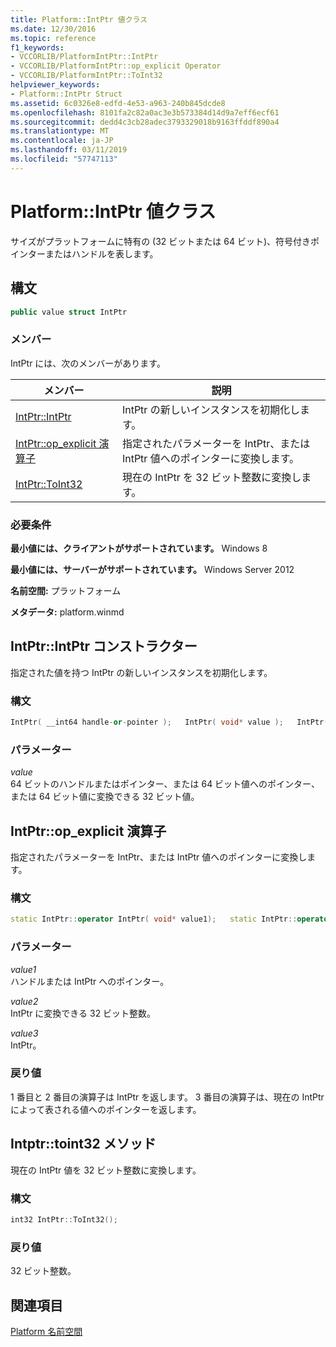 ```yaml
---
title: Platform::IntPtr 値クラス
ms.date: 12/30/2016
ms.topic: reference
f1_keywords:
- VCCORLIB/PlatformIntPtr::IntPtr
- VCCORLIB/PlatformIntPtr::op_explicit Operator
- VCCORLIB/PlatformIntPtr::ToInt32
helpviewer_keywords:
- Platform::IntPtr Struct
ms.assetid: 6c0326e8-edfd-4e53-a963-240b845dcde8
ms.openlocfilehash: 8101fa2c82a0ac3e3b573384d14d9a7eff6ecf61
ms.sourcegitcommit: dedd4c3cb28adec3793329018b9163ffddf890a4
ms.translationtype: MT
ms.contentlocale: ja-JP
ms.lasthandoff: 03/11/2019
ms.locfileid: "57747113"
---
```

# <a name="platformintptr-value-class"></a>Platform::IntPtr 値クラス

サイズがプラットフォームに特有の (32 ビットまたは 64 ビット)、符号付きポインターまたはハンドルを表します。

## <a name="syntax"></a>構文

```cpp
public value struct IntPtr
```

### <a name="members"></a>メンバー

IntPtr には、次のメンバーがあります。

|メンバー|説明|
|------------|-----------------|
|[IntPtr::IntPtr](#ctor)|IntPtr の新しいインスタンスを初期化します。|
|[IntPtr::op_explicit 演算子](#op-explicit)|指定されたパラメーターを IntPtr、または IntPtr 値へのポインターに変換します。|
|[IntPtr::ToInt32](#toint32)|現在の IntPtr を 32 ビット整数に変換します。|

### <a name="requirements"></a>必要条件

**最小値には、クライアントがサポートされています。** Windows 8

**最小値には、サーバーがサポートされています。** Windows Server 2012

**名前空間:** プラットフォーム

**メタデータ:** platform.winmd

## <a name="ctor"> </a> IntPtr::IntPtr コンストラクター

指定された値を持つ IntPtr の新しいインスタンスを初期化します。

### <a name="syntax"></a>構文

```cpp
IntPtr( __int64 handle-or-pointer );   IntPtr( void* value );   IntPtr( int 32-bit_value );
```

### <a name="parameters"></a>パラメーター

*value*<br/>
64 ビットのハンドルまたはポインター、または 64 ビット値へのポインター、または 64 ビット値に変換できる 32 ビット値。

## <a name="op-explicit"> </a> IntPtr::op_explicit 演算子

指定されたパラメーターを IntPtr、または IntPtr 値へのポインターに変換します。

### <a name="syntax"></a>構文

```cpp
static IntPtr::operator IntPtr( void* value1);   static IntPtr::operator IntPtr( int value2);   static IntPtr::operator void*( IntPtr value3 );
```

### <a name="parameters"></a>パラメーター

*value1*<br/>
ハンドルまたは IntPtr へのポインター。

*value2*<br/>
IntPtr に変換できる 32 ビット整数。

*value3*<br/>
IntPtr。

### <a name="return-value"></a>戻り値

1 番目と 2 番目の演算子は IntPtr を返します。 3 番目の演算子は、現在の IntPtr によって表される値へのポインターを返します。

## <a name="toint32"> </a> Intptr::toint32 メソッド

現在の IntPtr 値を 32 ビット整数に変換します。

### <a name="syntax"></a>構文

```cpp
int32 IntPtr::ToInt32();
```

### <a name="return-value"></a>戻り値

32 ビット整数。

## <a name="see-also"></a>関連項目

[Platform 名前空間](../cppcx/platform-namespace-c-cx.md)
